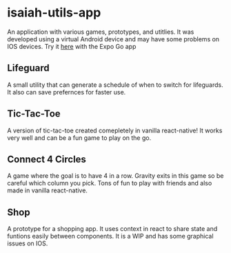 # isaiah-utils-app

An application with various games, prototypes, and utitlies. It was developed using a virtual Android device and may have some problems on IOS devices. Try it <a href=https://expo.dev/@tsar-boomba/isaiah-utils-app]>here</a> with the Expo Go app

## Lifeguard

A small utility that can generate a schedule of when to switch for lifeguards. It also can save prefernces for faster use.

## Tic-Tac-Toe

A version of tic-tac-toe created comepletely in vanilla react-native! It works very well and can be a fun game to play on the go.

## Connect 4 Circles

A game where the goal is to have 4 in a row. Gravity exits in this game so be careful which column you pick. Tons of fun to play with friends and also made in vanilla react-native.

## Shop

A prototype for a shopping app. It uses context in react to share state and funtions easily between components. It is a WIP and has some graphical issues on IOS.

